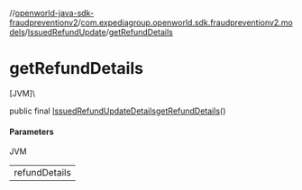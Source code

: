 //[openworld-java-sdk-fraudpreventionv2](../../../index.md)/[com.expediagroup.openworld.sdk.fraudpreventionv2.models](../index.md)/[IssuedRefundUpdate](index.md)/[getRefundDetails](get-refund-details.md)

# getRefundDetails

[JVM]\

public final [IssuedRefundUpdateDetails](../-issued-refund-update-details/index.md)[getRefundDetails](get-refund-details.md)()

#### Parameters

JVM

| |
|---|
| refundDetails |
